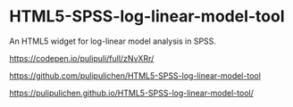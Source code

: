 # HTML5-SPSS-log-linear-model-tool
An HTML5 widget for log-linear model analysis in SPSS.


https://codepen.io/pulipuli/full/zNvXRr/

https://github.com/pulipulichen/HTML5-SPSS-log-linear-model-tool

https://pulipulichen.github.io/HTML5-SPSS-log-linear-model-tool/